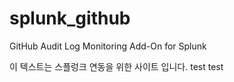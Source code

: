 # splunk_github
GitHub Audit Log Monitoring Add-On for Splunk 

이 텍스트는 스플렁크 연동을 위한 사이트 입니다.
test
test
